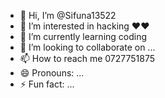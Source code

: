 - 👋 Hi, I’m @Sifuna13522
- 👀 I’m interested in hacking ❤️❤️
- 🌱 I’m currently learning coding 
- 💞️ I’m looking to collaborate on ...
- 📫 How to reach me 0727751875
- 😄 Pronouns: ...
- ⚡ Fun fact: ...

<!---
Sifuna13522/Sifuna13522 is a ✨ special ✨ repository because its `README.md` (this file) appears on your GitHub profile.
You can click the Preview link to take a look at your changes.
--->
